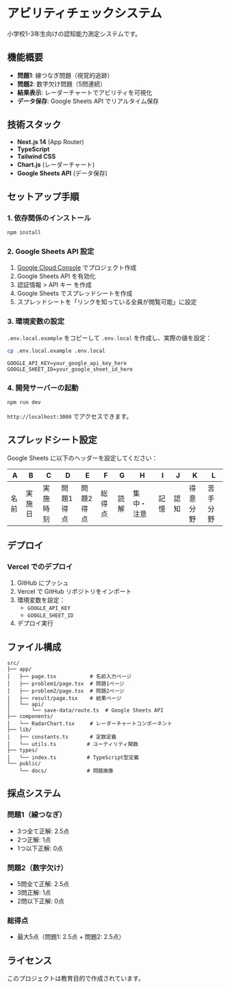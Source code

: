 # アビリティチェックシステム

小学校1-3年生向けの認知能力測定システムです。

## 機能概要

- **問題1**: 線つなぎ問題（視覚的追跡）
- **問題2**: 数字欠け問題（5問連続）
- **結果表示**: レーダーチャートでアビリティを可視化
- **データ保存**: Google Sheets API でリアルタイム保存

## 技術スタック

- **Next.js 14** (App Router)
- **TypeScript**
- **Tailwind CSS**
- **Chart.js** (レーダーチャート)
- **Google Sheets API** (データ保存)

## セットアップ手順

### 1. 依存関係のインストール

```bash
npm install
```

### 2. Google Sheets API 設定

1. [Google Cloud Console](https://console.cloud.google.com/) でプロジェクト作成
2. Google Sheets API を有効化
3. 認証情報 > API キー を作成
4. Google Sheets でスプレッドシートを作成
5. スプレッドシートを「リンクを知っている全員が閲覧可能」に設定

### 3. 環境変数の設定

`.env.local.example` をコピーして `.env.local` を作成し、実際の値を設定：

```bash
cp .env.local.example .env.local
```

```env
GOOGLE_API_KEY=your_google_api_key_here
GOOGLE_SHEET_ID=your_google_sheet_id_here
```

### 4. 開発サーバーの起動

```bash
npm run dev
```

`http://localhost:3000` でアクセスできます。

## スプレッドシート設定

Google Sheets に以下のヘッダーを設定してください：

| A | B | C | D | E | F | G | H | I | J | K | L |
|---|---|---|---|---|---|---|---|---|---|---|---|
| 名前 | 実施日 | 実施時刻 | 問題1得点 | 問題2得点 | 総得点 | 読解 | 集中・注意 | 記憶 | 認知 | 得意分野 | 苦手分野 |

## デプロイ

### Vercel でのデプロイ

1. GitHub にプッシュ
2. Vercel で GitHub リポジトリをインポート
3. 環境変数を設定：
   - `GOOGLE_API_KEY`
   - `GOOGLE_SHEET_ID`
4. デプロイ実行

## ファイル構成

```
src/
├── app/
│   ├── page.tsx           # 名前入力ページ
│   ├── problem1/page.tsx  # 問題1ページ
│   ├── problem2/page.tsx  # 問題2ページ
│   ├── result/page.tsx    # 結果ページ
│   └── api/
│       └── save-data/route.ts  # Google Sheets API
├── components/
│   └── RadarChart.tsx     # レーダーチャートコンポーネント
├── lib/
│   ├── constants.ts       # 定数定義
│   └── utils.ts          # ユーティリティ関数
├── types/
│   └── index.ts          # TypeScript型定義
└── public/
    └── docs/             # 問題画像
```

## 採点システム

### 問題1（線つなぎ）
- 3つ全て正解: 2.5点
- 2つ正解: 1点
- 1つ以下正解: 0点

### 問題2（数字欠け）
- 5問全て正解: 2.5点
- 3問正解: 1点
- 2問以下正解: 0点

### 総得点
- 最大5点（問題1: 2.5点 + 問題2: 2.5点）

## ライセンス

このプロジェクトは教育目的で作成されています。
